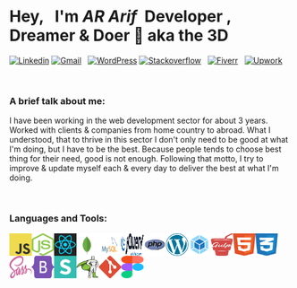 # Hey, &nbsp; I'm _AR Arif_ &nbsp;Developer , Dreamer & Doer 👋 aka the 3D

[![Linkedin](https://img.shields.io/badge/Linkedin-connect--me-blue?logo=linkedin&style=for-the-badge&logoColor=white&labelColor=blue&color=mint)](https://www.linkedin.com/in/arifur-rahman-arif-51222a1b8/) [![Gmail](https://img.shields.io/badge/dev.ar.arif@gmail.com-d?logo=gmail&style=for-the-badge&logoColor=white&labelColor=red&color=blue)]() &nbsp; [![WordPress](https://img.shields.io/badge/Wordpress-d?logo=wordpress&style=for-the-badge&logoColor=white&labelColor=blue&color=23282d)](https://profiles.wordpress.org/devdrarif/#content-plugins)
[![Stackoverflow](https://img.shields.io/badge/stackoverflow-d?logo=stackoverflow&style=for-the-badge&logoColor=white&labelColor=orange&color=red)](https://stackoverflow.com/users/16214410/arifur-rahman-arif) &nbsp; [![Fiverr](https://img.shields.io/badge/fiverr-d?logo=fiverr&style=for-the-badge&logoColor=black&labelColor=1dbf73&color=blue)](https://www.fiverr.com/devdrarif?up_rollout=true) &nbsp; [![Upwork](https://img.shields.io/badge/upwork-d?logo=upwork&style=for-the-badge&logoColor=white&labelColor=14a800&color=blue)](https://www.upwork.com/freelancers/~014254f914c8244188)

<br />

### A brief talk about me:

I have been working in the web development sector for about 3 years.
Worked with clients & companies from home country to abroad. What I understood, that to thrive in this sector I don't only need to be good
at what I'm doing, but I have to be the best. Because people tends to choose best thing for their need, good is not enough.
Following that motto, I try to improve & update myself each & every day to deliver the best at what I'm doing.

<br />

### Languages and Tools:

<img align="left" alt="JavaScript" width="40" height="40" src="./Logos/logo-javascript.svg" title="JavaScript"/>
<img align="left" alt="NodeJS" width="40" height="40" src="./Logos/nodejs-icon.svg" title="NodeJS"/>
<img align="left" alt="React" width="40" height="40" src="./Logos/react.svg" title="React"/>
<img align="left" alt="MongoDB" width="40" height="40" src="./Logos/mongodb.svg" title="MongoDB"/>
<img align="left" alt="MySQL" width="40" height="40" src="./Logos/mysql.svg" title="MySQL"/>
<img align="left" alt="jQuery" width="40" height="40" src="./Logos/jquery.svg" title="jQuery"/>
<img align="left" alt="PHP" width="40" height="40" src="./Logos/php.svg" title="PHP"/>
<img align="left" alt="WordPress" width="40" height="40" src="./Logos/wordpress.svg" title="WordPress"/>
<img align="left" alt="Webpack" width="40" height="40" src="./Logos/webpack-icon.svg" title="Webpack"/>
<img align="left" alt="Gulp" width="40" height="40" src="./Logos/gulp.svg" title="Gulp"/>
<img align="left" alt="HTML" width="40" height="40" src="./Logos/html.svg" title="HTML"/>
<img align="left" alt="CSS" width="40" height="40" src="./Logos/css.svg" title="CSS"/>
<img align="left" alt="Sass" width="40" height="40" src="./Logos/sass.svg" title="Sass"/>
<img align="left" alt="Bootstrap" width="40" height="40" src="./Logos/bootstrap.svg" title="Bootstrap"/>
<img align="left" alt="Semantic" width="40" height="40" src="./Logos/semantic-ui.svg" title="Semantic"/>
<img align="left" alt="GSAP" width="40" height="40" src="./Logos/gsap-greensock.svg" title="GSAP"/>
<img align="left" alt="Git" width="40" height="40" src="./Logos/git-icon.svg" title="Git"/>
<img align="left" alt="Figma" width="40" height="40" src="./Logos/figma.svg" title="Figma"/>
